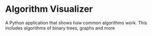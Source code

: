 # Algorithm Visualizer
A Python application that shows how common algorithms work. This includes algorithms of binary trees, graphs and more
